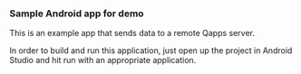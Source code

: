 ### Sample Android app for demo

This is an example app that sends data to a remote Qapps server. 

In order to build and run this application, just open up the project in Android Studio and hit run with an appropriate application.

